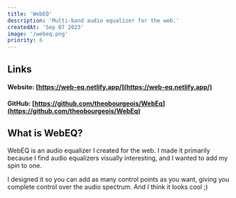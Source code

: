 ```yaml
---
title: 'WebEQ'
description: 'Multi-band audio equalizer for the web.'
createdAt: 'Sep 07 2023'
image: '/webeq.png'
priority: 6
---
```

## Links
#### Website: [https://web-eq.netlify.app/](https://web-eq.netlify.app/)
#### GitHub: [https://github.com/theobourgeois/WebEq](https://github.com/theobourgeois/WebEq)

## What is WebEQ?
WebEQ is an audio equalizer I created for the web. I made it primarily because I find audio equalizers visually interesting, and I wanted to add my spin to one.

I designed it so you can add as many control points as you want, giving you complete control over the audio spectrum. And I think it looks cool ;)
